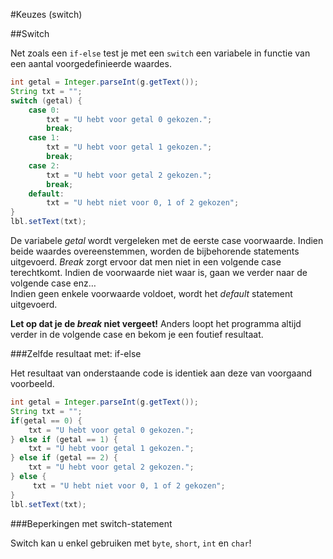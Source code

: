 #Keuzes (switch)


##Switch

Net zoals een `if-else` test je met een `switch` een variabele in functie van een aantal voorgedefinieerde waardes.

```java
int getal = Integer.parseInt(g.getText());
String txt = "";
switch (getal) {
    case 0:
        txt = "U hebt voor getal 0 gekozen.";       
        break;
    case 1:
        txt = "U hebt voor getal 1 gekozen.";       
        break;
    case 2:
        txt = "U hebt voor getal 2 gekozen.";       
        break;
    default:
        txt = "U hebt niet voor 0, 1 of 2 gekozen";
}
lbl.setText(txt);
```

De variabele *getal* wordt vergeleken met de eerste case voorwaarde. Indien beide waardes
overeenstemmen, worden de bijbehorende statements uitgevoerd. *Break* zorgt ervoor dat men niet in een volgende case terechtkomt. Indien de voorwaarde niet waar is, gaan we verder naar de volgende case enz…  
Indien geen enkele voorwaarde voldoet, wordt het *default* statement uitgevoerd.

**Let op dat je de *break* niet vergeet!** Anders loopt het programma altijd verder in de volgende case en bekom je een foutief resultaat.

###Zelfde resultaat met: if-else

 Het resultaat van onderstaande code is identiek aan deze van voorgaand voorbeeld.

```java
int getal = Integer.parseInt(g.getText());
String txt = "";
if(getal == 0) {
    txt = "U hebt voor getal 0 gekozen.";
} else if (getal == 1) {
    txt = "U hebt voor getal 1 gekozen.";
} else if (getal == 2) {
    txt = "U hebt voor getal 2 gekozen.";
} else {
     txt = "U hebt niet voor 0, 1 of 2 gekozen";
}
lbl.setText(txt);
```

###Beperkingen met switch-statement

Switch kan u enkel gebruiken met `byte`, `short`, `int` en `char`!
